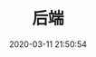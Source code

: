 ---
pageComponent: 
  name: Catalogue
  data: 
    key: 03.后端
    imgUrl: /img/python.png
    description: nodejs、java、python等后端相关技术
title: 后端
date: 2020-03-11 21:50:54
permalink: /serve
sidebar: false
article: false
comment: false
editLink: false
---